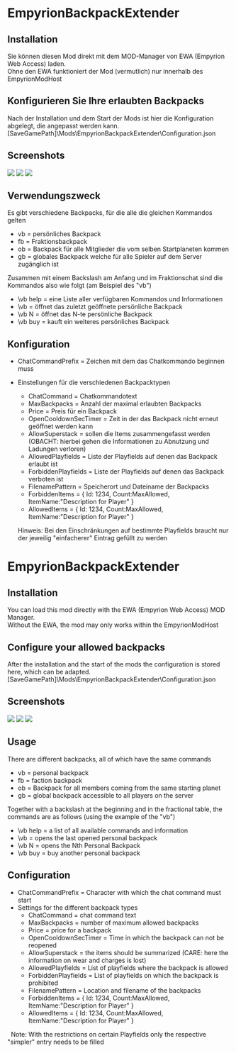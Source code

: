 # EmpyrionBackpackExtender

## Installation
Sie können diesen Mod direkt mit dem MOD-Manager von EWA (Empyrion Web Access) laden. <br/>
Ohne den EWA funktioniert der Mod (vermutlich) nur innerhalb des EmpyrionModHost

## Konfigurieren Sie Ihre erlaubten Backpacks
Nach der Installation und dem Start der Mods ist hier die Konfiguration abgelegt, die angepasst werden kann.
\[SaveGamePath\]\\Mods\\EmpyrionBackpackExtender\\Configuration.json

## Screenshots
![](Screenshots/Help.png)
![](Screenshots/Buy.png)
![](Screenshots/BackpackOpen.png)

## Verwendungszweck
Es gibt verschiedene Backpacks, für die alle die gleichen Kommandos gelten
* vb = persönliches Backpack
* fb = Fraktionsbackpack
* ob = Backpack für alle Mitglieder die vom selben Startplaneten kommen
* gb = globales Backpack welche für alle Spieler auf dem Server zugänglich ist

Zusammen mit einem Backslash am Anfang und im Fraktionschat sind die Kommandos also wie folgt (am Beispiel des "vb")

* \\vb help = eine Liste aller verfügbaren Kommandos und Informationen
* \\vb = öffnet das zuletzt geöffnete persönliche Backpack
* \\vb N = öffnet das N-te persönliche Backpack
* \\vb buy = kauft ein weiteres persönliches Backpack

## Konfiguration
* ChatCommandPrefix = Zeichen mit dem das Chatkommando beginnen muss
* Einstellungen für die verschiedenen Backpacktypen
  * ChatCommand = Chatkommandotext
  * MaxBackpacks = Anzahl der maximal erlaubten Backpacks
  * Price = Preis für ein Backpack
  * OpenCooldownSecTimer = Zeit in der das Backpack nicht erneut geöffnet werden kann
  * AllowSuperstack = sollen die Items zusammengefasst werden (OBACHT: hierbei gehen die Informationen zu Abnutzung und Ladungen verloren)
  * AllowedPlayfields = Liste der Playfields auf denen das Backpack erlaubt ist
  * ForbiddenPlayfields = Liste der Playfields auf denen das Backpack verboten ist
  * FilenamePattern = Speicherort und Dateiname der Backpacks
  * ForbiddenItems = { Id: 1234, Count:MaxAllowed, ItemName:"Description for Player" }
  * AllowedItems = { Id: 1234, Count:MaxAllowed, ItemName:"Description for Player" }

  Hinweis: Bei den Einschränkungen auf bestimmte Playfields braucht nur der jeweilig "einfacherer" Eintrag gefüllt zu werden


# EmpyrionBackpackExtender

## Installation
You can load this mod directly with the EWA (Empyrion Web Access) MOD Manager. <br/>
Without the EWA, the mod may only works within the EmpyrionModHost

## Configure your allowed backpacks
After the installation and the start of the mods the configuration is stored here, which can be adapted.
\[SaveGamePath\]\\Mods\\EmpyrionBackpackExtender\\Configuration.json

## Screenshots
![](Screenshots/Help.png)
![](Screenshots/Buy.png)
![](Screenshots/BackpackOpen.png)

## Usage
There are different backpacks, all of which have the same commands
* vb = personal backpack
* fb = faction backpack
* ob = Backpack for all members coming from the same starting planet
* gb = global backpack accessible to all players on the server

Together with a backslash at the beginning and in the fractional table, the commands are as follows (using the example of the "vb")

* \\vb help = a list of all available commands and information
* \\vb = opens the last opened personal backpack
* \\vb N = opens the Nth Personal Backpack
* \\vb buy = buy another personal backpack

## Configuration
* ChatCommandPrefix = Character with which the chat command must start
* Settings for the different backpack types
  * ChatCommand = chat command text
  * MaxBackpacks = number of maximum allowed backpacks
  * Price = price for a backpack
  * OpenCooldownSecTimer = Time in which the backpack can not be reopened
  * AllowSuperstack = the items should be summarized (CARE: here the information on wear and charges is lost)
  * AllowedPlayfields = List of playfields where the backpack is allowed
  * ForbiddenPlayfields = List of playfields on which the backpack is prohibited
  * FilenamePattern = Location and filename of the backpacks
  * ForbiddenItems = { Id: 1234, Count:MaxAllowed, ItemName:"Description for Player" }
  * AllowedItems = { Id: 1234, Count:MaxAllowed, ItemName:"Description for Player" }

  Note: With the restrictions on certain Playfields only the respective "simpler" entry needs to be filled
